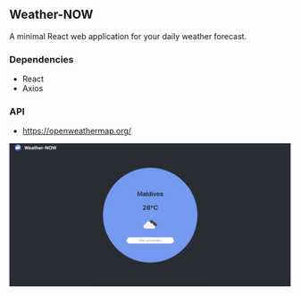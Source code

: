 ## Weather-NOW

A minimal React web application for your daily weather forecast.

### Dependencies

- React
- Axios

### API

- https://openweathermap.org/

!["Weather-NOW"](https://github.com/johncabang/weather-NOW/blob/main/docs/weather-now-01.png?raw=true)
